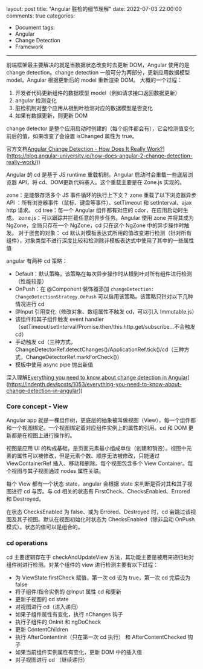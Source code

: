 layout: post
title: "Angular 脏检的细节理解"
date: 2022-07-03 22:00:00
comments: true
categories: 
- Document
tags:
- Angular
- Change Detection
- Framework
---

前端框架最主要解决的就是当数据状态改变时去更新 DOM，Angular 使用的是 change detection。change detection 一般可分为两部分，更新应用数据模型 model，Angular 根据更新后的 model 重新渲染 DOM。
大概的一个过程：

1. 开发者代码更新组件的数据模型 model（例如请求接口返回数据更新）
2. angular 检测变化
3. 脏检机制对整个应用从根到叶检测对应的数据模型是否变化
4. 如果有数据更新，则更新 DOM

<!-- more -->

change detector 是整个应用启动时创建的（每个组件都会有），它会检测值变化前后的值，如果改变了会设置 isChanged 属性为 true。

官方文档[Angular Change Detection - How Does It Really Work?]([https://blog.angular-university.io/how-does-angular-2-change-detection-really-work/)](https://blog.angular-university.io/how-does-angular-2-change-detection-really-work/))

Angular 的 cd 是基于 JS runtime 重载机制。Angular 启动时会重载一些底层浏览器 API，将 cd、DOM更新代码塞入。这个重载主要是在 Zone.js 实现的。

zone：是能够存活多个 JS 事件循环的执行上下文？
zone 重载了以下浏览器异步 API ：所有浏览器事件（鼠标、键盘等事件）、setTimeout 和 setInterval、ajax http 请求。
cd tree：每一个 Angular 组件都有对应的 cdor，在应用启动时生成。
zone.js：可以跟踪并拦截任意的异步任务。Angular 使用 zone 并将其成为 NgZone，全局只存在一个 NgZone，cd 只在这个 NgZone 中的异步操作时触发。
对于嵌套的对象：
cd 默认对模板表达式所用的值改变进行检测（针对所有组件），对象类型不进行深度比较和检测除非模板表达式中使用了其中的一些属性值

angular 有两种 cd 策略：

- Default：默认策略，该策略在每次异步操作时从根到叶对所有组件进行检测（性能较差）
- OnPush：在 @Component 装饰器添加 `changeDetection: ChangeDetectionStrategy.OnPush` 可以启用该策略。该策略只针对以下几种情况进行 cd
- @Input 引用变化（修改对象、数组属性不触发 cd，可以引入 Immutable.js）
- 该组件和其子组件触发 event handler（setTimeout/setInterval/Promise.then/this.http.get/subscribe...不会触发 cd）
- 手动触发 cd（三种方式，ChangeDetectorRef.detectChanges()/ApplicationRef.tick()/cd（三种方式，ChangeDetectorRef.markForCheck()）
- 模板中使用 async pipe 抛出新值

深入理解[Everything you need to know about change detection in Angular]([https://indepth.dev/posts/1053/everything-you-need-to-know-about-change-detection-in-angular)](https://indepth.dev/posts/1053/everything-you-need-to-know-about-change-detection-in-angular))

### Core concept - View

Angular app 就是一棵组件树，更底层的抽象被叫做视图（View），每一个组件都和一个视图绑定。一个视图绑定着对应组件实例上的属性的引用。cd 和 DOM 更新都是在视图上进行操作的。

视图是应用 UI 的构成基础，是页面元素最小组成单位（创建和销毁）。视图中元素的属性可以被修改，但是元素个数、顺序无法被修改，只能通过 ViewContainerRef 插入、移动和删除。每个视图包含多个 View Container。每个视图与其子视图通过 nodes 属性关联。

每个 View 都有一个状态 state，angular 会根据 state 来判断是否对其和其子视图进行 cd 与否。与 cd 相关的状态有 FirstCheck、ChecksEnabled、Errored 和 Destroyed。

在状态 ChecksEnabled 为 false、或为 Errored、Destroyed 时，cd 会跳过该视图及其子视图。默认在视图初始化时状态为 ChecksEnabled（除非启动 OnPush 模式）。状态的值可以是组合的。

### cd operations

cd 主要逻辑存在于 checkAndUpdateView 方法，其功能主要是被用来递归地对组件树进行检测。对某个组件的 view 进行检测主要有以下过程：

- 为 ViewState.firstCheck 赋值，第一次 cd 设为 true，第一次 cd 完后设为 false
- 将子组件/指令实例的 @Input 属性 cd 和更新
- 更新子视图的 cd state
- 对视图进行 cd（进入递归）
- 如果子组件属性有变化，执行 nChanges 钩子
- 执行子组件的 OnInit 和 ngDoCheck
- 更新 ContentChildren
- 执行 AfterContentInit（只在第一次 cd 执行） 和 AfterContentChecked 钩子
- 如果当前组件实例属性有变化，更新 DOM 中的插入值
- 对子视图进行 cd （继续递归）